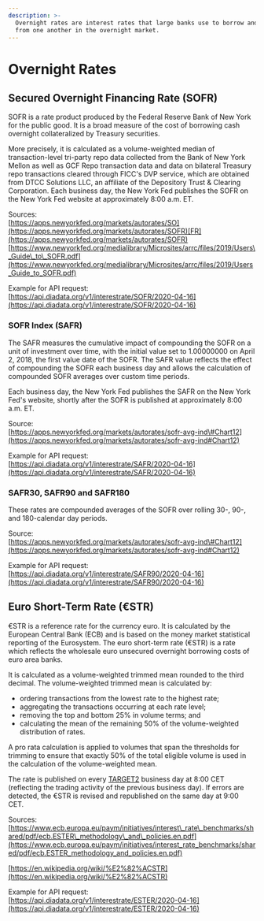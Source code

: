 ```yaml
---
description: >-
  Overnight rates are interest rates that large banks use to borrow and lend
  from one another in the overnight market.
---
```


# Overnight Rates

## Secured Overnight Financing Rate \(SOFR\)

SOFR is a rate product produced by the Federal Reserve Bank of New York for the public good. It is a broad measure of the cost of borrowing cash overnight collateralized by Treasury securities.

More precisely, it is calculated as a volume-weighted median of transaction-level tri-party repo data collected from the Bank of New York Mellon as well as GCF Repo transaction data and data on bilateral Treasury repo transactions cleared through FICC's DVP service, which are obtained from DTCC Solutions LLC, an affiliate of the Depository Trust & Clearing Corporation. Each business day, the New York Fed publishes the SOFR on the New York Fed website at approximately 8:00 a.m. ET.

Sources:  
[https://apps.newyorkfed.org/markets/autorates/SO](https://apps.newyorkfed.org/markets/autorates/SOFR)[FR](https://apps.newyorkfed.org/markets/autorates/SOFR)  
[https://www.newyorkfed.org/medialibrary/Microsites/arrc/files/2019/Users\_Guide\_to\_SOFR.pdf](https://www.newyorkfed.org/medialibrary/Microsites/arrc/files/2019/Users_Guide_to_SOFR.pdf)

Example for API request:  
[https://api.diadata.org/v1/interestrate/SOFR/2020-04-16](https://api.diadata.org/v1/interestrate/SOFR/2020-04-16)

### SOFR Index \(SAFR\)

The SAFR measures the cumulative impact of compounding the SOFR on a unit of investment over time, with the initial value set to 1.00000000 on April 2, 2018, the first value date of the SOFR. The SAFR value reflects the effect of compounding the SOFR each business day and allows the calculation of compounded SOFR averages over custom time periods.

Each business day, the New York Fed publishes the SAFR on the New York Fed's website, shortly after the SOFR is published at approximately 8:00 a.m. ET.

Source:  
[https://apps.newyorkfed.org/markets/autorates/sofr-avg-ind\#Chart12](https://apps.newyorkfed.org/markets/autorates/sofr-avg-ind#Chart12)

Example for API request:  
[https://api.diadata.org/v1/interestrate/SAFR/2020-04-16](https://api.diadata.org/v1/interestrate/SAFR/2020-04-16)

### SAFR30, SAFR90 and SAFR180

These rates are compounded averages of the SOFR over rolling 30-, 90-, and 180-calendar day periods.

Source:  
[https://apps.newyorkfed.org/markets/autorates/sofr-avg-ind\#Chart12](https://apps.newyorkfed.org/markets/autorates/sofr-avg-ind#Chart12)

Example for API request:  
[https://api.diadata.org/v1/interestrate/SAFR90/2020-04-16](https://api.diadata.org/v1/interestrate/SAFR90/2020-04-16)

## Euro Short-Term Rate \(€STR\)

€STR is a reference rate for the currency euro. It is calculated by the European Central Bank \(ECB\) and is based on the money market statistical reporting of the Eurosystem. The euro short-term rate \(€STR\) is a rate which reflects the wholesale euro unsecured overnight borrowing costs of euro area banks.

It is calculated as a volume-weighted trimmed mean rounded to the third decimal. The volume-weighted trimmed mean is calculated by:

* ordering transactions from the lowest rate to the highest rate;
* aggregating the transactions occurring at each rate level;
* removing the top and bottom 25% in volume terms; and 
* calculating the mean of the remaining 50% of the volume-weighted distribution of rates.

A pro rata calculation is applied to volumes that span the thresholds for trimming to ensure that exactly 50% of the total eligible volume is used in the calculation of the volume-weighted mean.

The rate is published on every [TARGET2](https://en.wikipedia.org/wiki/TARGET2) business day at 8:00 CET \(reflecting the trading activity of the previous business day\). If errors are detected, the €STR is revised and republished on the same day at 9:00 CET.

Sources:  
[https://www.ecb.europa.eu/paym/initiatives/interest\_rate\_benchmarks/shared/pdf/ecb.ESTER\_methodology\_and\_policies.en.pdf](https://www.ecb.europa.eu/paym/initiatives/interest_rate_benchmarks/shared/pdf/ecb.ESTER_methodology_and_policies.en.pdf)  
  
[https://en.wikipedia.org/wiki/%E2%82%ACSTR](https://en.wikipedia.org/wiki/%E2%82%ACSTR)

Example for API request:  
[https://api.diadata.org/v1/interestrate/ESTER/2020-04-16](https://api.diadata.org/v1/interestrate/ESTER/2020-04-16)

##  

